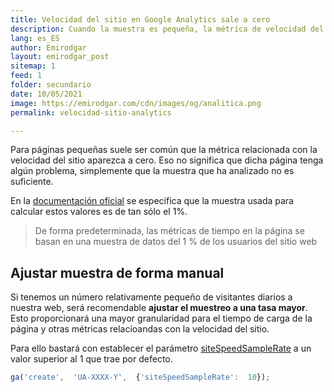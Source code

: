 ```yaml
---
title: Velocidad del sitio en Google Analytics sale a cero
description: Cuando la muestra es pequeña, la métrica de velocidad del sitio puede no aparecer. Aprende a solucionarlo.
lang: es_ES
author: Emirodgar
layout: emirodgar_post
sitemap: 1
feed: 1
folder: secundario
date: 10/05/2021
image: https://emirodgar.com/cdn/images/og/analitica.png
permalink: velocidad-sitio-analytics

---
```


Para páginas pequeñas suele ser común que la métrica relacionada con la velocidad del sitio aparezca a cero. Eso no significa que dicha página tenga algún problema, simplemente que la muestra que ha analizado no es suficiente.

En la [documentación oficial](https://support.google.com/analytics/answer/1205784?topic=1120718&hl=es) se especifica que la muestra usada para calcular estos valores es de tan sólo el 1%.

> De forma predeterminada, las métricas de tiempo en la página se basan en una muestra de datos del 1 % de los usuarios del sitio web

## Ajustar muestra de forma manual

Si tenemos un número relativamente pequeño de visitantes diarios a nuestra web, será recomendable **ajustar el muestreo a una tasa mayor**. Esto proporcionará una mayor granularidad para el tiempo de carga de la página y otras métricas relacioandas con la velocidad del sitio.

Para ello bastará con establecer el parámetro [siteSpeedSampleRate](https://developers.google.com/analytics/devguides/collection/analyticsjs/field-reference#siteSpeedSampleRate) a un valor superior al 1 que trae por defecto.

```js
ga('create',  'UA-XXXX-Y',  {'siteSpeedSampleRate':  10});
```
<!--stackedit_data:
eyJoaXN0b3J5IjpbLTY0NjA0Mjg1MiwzMTU3NjQyMTMsOTA3Nj
QwODA5LC0zNjA3MTcxMjYsLTUwNTczNzAwMiwtMTk1NTI3NjA3
NiwtNTA1NzM3MDAyLC00NzE2Mjg4OTBdfQ==
-->